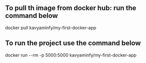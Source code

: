 ## To pull th image from docker hub: run the command below
docker pull kavyaminfy/my-first-docker-app
## To run the project use the command below
docker run --rm -p 5000:5000 kavyaminfy/my-first-docker-app
